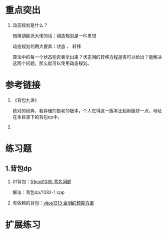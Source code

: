 # 重点突出

1. 动态规划是什么？

   借用胡能尧大佬的话：动态规划是一种思想

   动态规划的两大要素：状态 、 转移

   算法中的每一个状态能否表示出来？状态间的转移方程是否可以给出？能解决这两个问题，那么就可以使用动态规划。

# 参考链接

1. 《背包九讲》

   绝对的经典，我存储的是老的版本，个人觉得这一版本比起新版好一点，地址在本目录下的背包dp中。

2. 

# 练习题

## 1.背包dp

1. 01背包：[51nod1085 背包问题](http://www.51nod.com/onlineJudge/questionCode.html#!problemId=1085)

   解法：背包dp/1082-1.cpp

2. 有依赖的背包：[vijos1313 金明的预算方案](https://vijos.org/p/1313)

# 扩展练习

